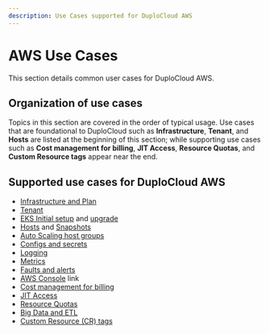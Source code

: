 ```yaml
---
description: Use Cases supported for DuploCloud AWS
---
```


# AWS Use Cases

This section details common user cases for DuploCloud AWS.

## Organization of use cases

Topics in this section are covered in the order of typical usage. Use cases that are foundational to DuploCloud such as **Infrastructure**, **Tenant**, and **Hosts** are listed at the beginning of this section; while supporting use cases such as **Cost management for billing**, **JIT Access**, **Resource Quotas**, and **Custom Resource tags** appear near the end.&#x20;

## Supported use cases for DuploCloud AWS

* [Infrastructure and Plan](disaster-recovery.md)
* [Tenant](tenant-environment.md)
* [EKS Initial setup](kubernetes-cluster/) and [upgrade](disaster-recovery/upgrading-eks-version.md)
* [Hosts](hosts-vms.md) and [Snapshots](hosts-vms/backups.md)
* [Auto Scaling host groups](auto-scaling/auto-scaling-groups.md)
* [Configs and secrets](passing-secrets/)
* [Logging](central-logging/)
* [Metrics](monitoring/)
* [Faults and alerts](faults-and-alarms/)
* [AWS Console](using-aws-console.md) link
* [Cost management for billing](cost-management/)
* [JIT Access](jit-access.md)
* [Resource Quotas](resource-quotas.md)
* [Big Data and ETL](../broader-scenarios/big-data-and-etl.md)
* [Custom Resource (CR) tags](custom-resource-tags.md)

